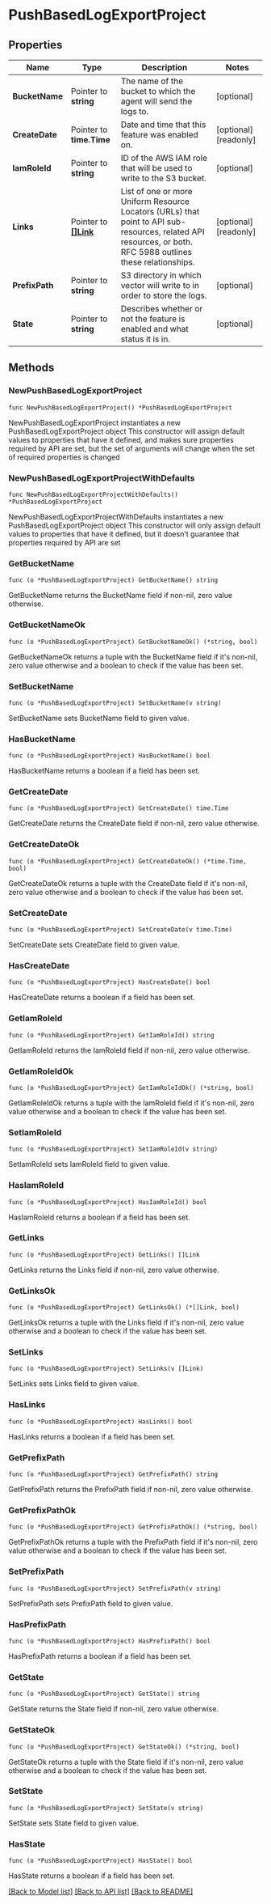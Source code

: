 # PushBasedLogExportProject

## Properties

Name | Type | Description | Notes
------------ | ------------- | ------------- | -------------
**BucketName** | Pointer to **string** | The name of the bucket to which the agent will send the logs to. | [optional] 
**CreateDate** | Pointer to **time.Time** | Date and time that this feature was enabled on. | [optional] [readonly] 
**IamRoleId** | Pointer to **string** | ID of the AWS IAM role that will be used to write to the S3 bucket. | [optional] 
**Links** | Pointer to [**[]Link**](Link.md) | List of one or more Uniform Resource Locators (URLs) that point to API sub-resources, related API resources, or both. RFC 5988 outlines these relationships. | [optional] [readonly] 
**PrefixPath** | Pointer to **string** | S3 directory in which vector will write to in order to store the logs. | [optional] 
**State** | Pointer to **string** | Describes whether or not the feature is enabled and what status it is in. | [optional] 

## Methods

### NewPushBasedLogExportProject

`func NewPushBasedLogExportProject() *PushBasedLogExportProject`

NewPushBasedLogExportProject instantiates a new PushBasedLogExportProject object
This constructor will assign default values to properties that have it defined,
and makes sure properties required by API are set, but the set of arguments
will change when the set of required properties is changed

### NewPushBasedLogExportProjectWithDefaults

`func NewPushBasedLogExportProjectWithDefaults() *PushBasedLogExportProject`

NewPushBasedLogExportProjectWithDefaults instantiates a new PushBasedLogExportProject object
This constructor will only assign default values to properties that have it defined,
but it doesn't guarantee that properties required by API are set

### GetBucketName

`func (o *PushBasedLogExportProject) GetBucketName() string`

GetBucketName returns the BucketName field if non-nil, zero value otherwise.

### GetBucketNameOk

`func (o *PushBasedLogExportProject) GetBucketNameOk() (*string, bool)`

GetBucketNameOk returns a tuple with the BucketName field if it's non-nil, zero value otherwise
and a boolean to check if the value has been set.

### SetBucketName

`func (o *PushBasedLogExportProject) SetBucketName(v string)`

SetBucketName sets BucketName field to given value.

### HasBucketName

`func (o *PushBasedLogExportProject) HasBucketName() bool`

HasBucketName returns a boolean if a field has been set.
### GetCreateDate

`func (o *PushBasedLogExportProject) GetCreateDate() time.Time`

GetCreateDate returns the CreateDate field if non-nil, zero value otherwise.

### GetCreateDateOk

`func (o *PushBasedLogExportProject) GetCreateDateOk() (*time.Time, bool)`

GetCreateDateOk returns a tuple with the CreateDate field if it's non-nil, zero value otherwise
and a boolean to check if the value has been set.

### SetCreateDate

`func (o *PushBasedLogExportProject) SetCreateDate(v time.Time)`

SetCreateDate sets CreateDate field to given value.

### HasCreateDate

`func (o *PushBasedLogExportProject) HasCreateDate() bool`

HasCreateDate returns a boolean if a field has been set.
### GetIamRoleId

`func (o *PushBasedLogExportProject) GetIamRoleId() string`

GetIamRoleId returns the IamRoleId field if non-nil, zero value otherwise.

### GetIamRoleIdOk

`func (o *PushBasedLogExportProject) GetIamRoleIdOk() (*string, bool)`

GetIamRoleIdOk returns a tuple with the IamRoleId field if it's non-nil, zero value otherwise
and a boolean to check if the value has been set.

### SetIamRoleId

`func (o *PushBasedLogExportProject) SetIamRoleId(v string)`

SetIamRoleId sets IamRoleId field to given value.

### HasIamRoleId

`func (o *PushBasedLogExportProject) HasIamRoleId() bool`

HasIamRoleId returns a boolean if a field has been set.
### GetLinks

`func (o *PushBasedLogExportProject) GetLinks() []Link`

GetLinks returns the Links field if non-nil, zero value otherwise.

### GetLinksOk

`func (o *PushBasedLogExportProject) GetLinksOk() (*[]Link, bool)`

GetLinksOk returns a tuple with the Links field if it's non-nil, zero value otherwise
and a boolean to check if the value has been set.

### SetLinks

`func (o *PushBasedLogExportProject) SetLinks(v []Link)`

SetLinks sets Links field to given value.

### HasLinks

`func (o *PushBasedLogExportProject) HasLinks() bool`

HasLinks returns a boolean if a field has been set.
### GetPrefixPath

`func (o *PushBasedLogExportProject) GetPrefixPath() string`

GetPrefixPath returns the PrefixPath field if non-nil, zero value otherwise.

### GetPrefixPathOk

`func (o *PushBasedLogExportProject) GetPrefixPathOk() (*string, bool)`

GetPrefixPathOk returns a tuple with the PrefixPath field if it's non-nil, zero value otherwise
and a boolean to check if the value has been set.

### SetPrefixPath

`func (o *PushBasedLogExportProject) SetPrefixPath(v string)`

SetPrefixPath sets PrefixPath field to given value.

### HasPrefixPath

`func (o *PushBasedLogExportProject) HasPrefixPath() bool`

HasPrefixPath returns a boolean if a field has been set.
### GetState

`func (o *PushBasedLogExportProject) GetState() string`

GetState returns the State field if non-nil, zero value otherwise.

### GetStateOk

`func (o *PushBasedLogExportProject) GetStateOk() (*string, bool)`

GetStateOk returns a tuple with the State field if it's non-nil, zero value otherwise
and a boolean to check if the value has been set.

### SetState

`func (o *PushBasedLogExportProject) SetState(v string)`

SetState sets State field to given value.

### HasState

`func (o *PushBasedLogExportProject) HasState() bool`

HasState returns a boolean if a field has been set.

[[Back to Model list]](../README.md#documentation-for-models) [[Back to API list]](../README.md#documentation-for-api-endpoints) [[Back to README]](../README.md)


